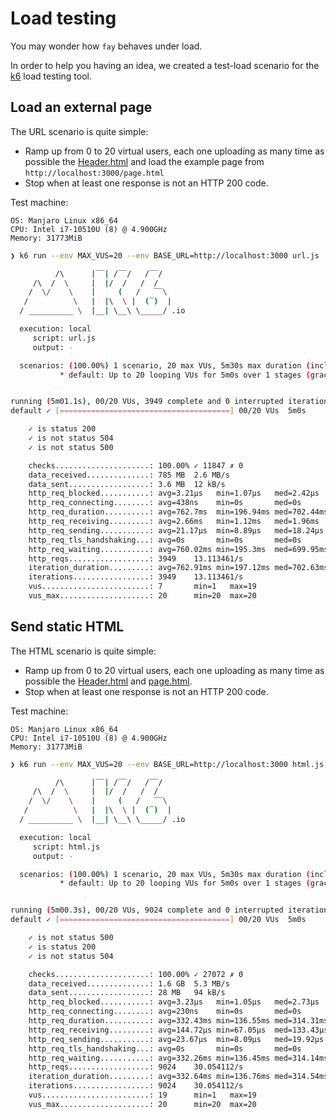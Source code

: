# Load testing

You may wonder how `fay` behaves under load.

In order to help you having an idea, we created a test-load scenario for the
[k6](https://docs.k6.io/docs) load testing tool.

## Load an external page

The URL scenario is quite simple:

* Ramp up from 0 to 20 virtual users, each one uploading as many time as possible the [Header.html](../example/header.html) and load the example page from `http://localhost:3000/page.html`
* Stop when at least one response is not an HTTP 200 code.

Test machine:

```
OS: Manjaro Linux x86_64
CPU: Intel i7-10510U (8) @ 4.900GHz
Memory: 31773MiB
```

```bash
❯ k6 run --env MAX_VUS=20 --env BASE_URL=http://localhost:3000 url.js

          /\      |‾‾| /‾‾/   /‾‾/   
     /\  /  \     |  |/  /   /  /    
    /  \/    \    |     (   /   ‾‾\  
   /          \   |  |\  \ |  (‾)  | 
  / __________ \  |__| \__\ \_____/ .io

  execution: local
     script: url.js
     output: -

  scenarios: (100.00%) 1 scenario, 20 max VUs, 5m30s max duration (incl. graceful stop):
           * default: Up to 20 looping VUs for 5m0s over 1 stages (gracefulRampDown: 30s, gracefulStop: 30s)


running (5m01.1s), 00/20 VUs, 3949 complete and 0 interrupted iterations
default ✓ [======================================] 00/20 VUs  5m0s

    ✓ is status 200
    ✓ is not status 504
    ✓ is not status 500

    checks.....................: 100.00% ✓ 11847 ✗ 0   
    data_received..............: 785 MB  2.6 MB/s
    data_sent..................: 3.6 MB  12 kB/s
    http_req_blocked...........: avg=3.21µs   min=1.07µs   med=2.42µs   max=252.57µs p(90)=3.38µs  p(95)=3.77µs 
    http_req_connecting........: avg=438ns    min=0s       med=0s       max=116.65µs p(90)=0s      p(95)=0s     
    http_req_duration..........: avg=762.7ms  min=196.94ms med=702.44ms max=2.05s    p(90)=1.27s   p(95)=1.41s  
    http_req_receiving.........: avg=2.66ms   min=1.12ms   med=1.96ms   max=16.23ms  p(90)=4.73ms  p(95)=5.79ms 
    http_req_sending...........: avg=21.17µs  min=8.89µs   med=18.24µs  max=7.53ms   p(90)=23.83µs p(95)=25.93µs
    http_req_tls_handshaking...: avg=0s       min=0s       med=0s       max=0s       p(90)=0s      p(95)=0s     
    http_req_waiting...........: avg=760.02ms min=195.3ms  med=699.95ms max=2.05s    p(90)=1.26s   p(95)=1.4s   
    http_reqs..................: 3949    13.113461/s
    iteration_duration.........: avg=762.91ms min=197.12ms med=702.63ms max=2.05s    p(90)=1.27s   p(95)=1.41s  
    iterations.................: 3949    13.113461/s
    vus........................: 7       min=1   max=19
    vus_max....................: 20      min=20  max=20
```

## Send static HTML

The HTML scenario is quite simple:

* Ramp up from 0 to 20 virtual users, each one uploading as many time as possible the [Header.html](../example/header.html) and [page.html](../example/page.html).
* Stop when at least one response is not an HTTP 200 code.

Test machine:

```
OS: Manjaro Linux x86_64
CPU: Intel i7-10510U (8) @ 4.900GHz
Memory: 31773MiB
```

```bash
❯ k6 run --env MAX_VUS=20 --env BASE_URL=http://localhost:3000 html.js

          /\      |‾‾| /‾‾/   /‾‾/   
     /\  /  \     |  |/  /   /  /    
    /  \/    \    |     (   /   ‾‾\  
   /          \   |  |\  \ |  (‾)  | 
  / __________ \  |__| \__\ \_____/ .io

  execution: local
     script: html.js
     output: -

  scenarios: (100.00%) 1 scenario, 20 max VUs, 5m30s max duration (incl. graceful stop):
           * default: Up to 20 looping VUs for 5m0s over 1 stages (gracefulRampDown: 30s, gracefulStop: 30s)


running (5m00.3s), 00/20 VUs, 9024 complete and 0 interrupted iterations
default ✓ [======================================] 00/20 VUs  5m0s

    ✓ is not status 500
    ✓ is status 200
    ✓ is not status 504

    checks.....................: 100.00% ✓ 27072 ✗ 0   
    data_received..............: 1.6 GB  5.3 MB/s
    data_sent..................: 28 MB   94 kB/s
    http_req_blocked...........: avg=3.23µs   min=1.05µs   med=2.73µs   max=308.94µs p(90)=3.87µs   p(95)=4.42µs  
    http_req_connecting........: avg=230ns    min=0s       med=0s       max=164.97µs p(90)=0s       p(95)=0s      
    http_req_duration..........: avg=332.43ms min=136.55ms med=314.31ms max=1.22s    p(90)=487.62ms p(95)=575.57ms
    http_req_receiving.........: avg=144.72µs min=67.05µs  med=133.43µs max=6.3ms    p(90)=178.31µs p(95)=205.22µs
    http_req_sending...........: avg=23.67µs  min=8.09µs   med=19.92µs  max=6.81ms   p(90)=25.54µs  p(95)=27.78µs 
    http_req_tls_handshaking...: avg=0s       min=0s       med=0s       max=0s       p(90)=0s       p(95)=0s      
    http_req_waiting...........: avg=332.26ms min=136.45ms med=314.14ms max=1.22s    p(90)=487.46ms p(95)=575.45ms
    http_reqs..................: 9024    30.054112/s
    iteration_duration.........: avg=332.64ms min=136.76ms med=314.54ms max=1.22s    p(90)=487.85ms p(95)=575.77ms
    iterations.................: 9024    30.054112/s
    vus........................: 19      min=1   max=19
    vus_max....................: 20      min=20  max=20
```